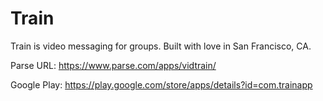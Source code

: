 # Train

Train is video messaging for groups. Built with love in San Francisco, CA.

Parse URL: https://www.parse.com/apps/vidtrain/

Google Play: https://play.google.com/store/apps/details?id=com.trainapp